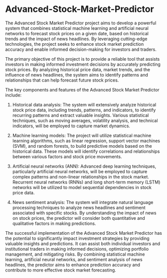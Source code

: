 # Advanced-Stock-Market-Predictor
The Advanced Stock Market Predictor project aims to develop a powerful system that combines statistical machine learning and artificial neural networks to forecast stock prices on a given date, based on historical trends and the impact of news headlines. By leveraging cutting-edge technologies, the project seeks to enhance stock market prediction accuracy and enable informed decision-making for investors and traders.

The primary objective of this project is to provide a reliable tool that assists investors in making informed investment decisions by accurately predicting stock prices. By analyzing historical price data, market trends, and the influence of news headlines, the system aims to identify patterns and relationships that can help forecast future stock prices.

The key components and features of the Advanced Stock Market Predictor include:

1. Historical data analysis: The system will extensively analyze historical stock price data, including trends, patterns, and indicators, to identify recurring patterns and extract valuable insights. Various statistical techniques, such as moving averages, volatility analysis, and technical indicators, will be employed to capture market dynamics.

2. Machine learning models: The project will utilize statistical machine learning algorithms, such as linear regression, support vector machines (SVM), and random forests, to build predictive models based on the historical data. These models will identify correlations and relationships between various factors and stock price movements.

3. Artificial neural networks (ANN): Advanced deep learning techniques, particularly artificial neural networks, will be employed to capture complex patterns and non-linear relationships in the stock market. Recurrent neural networks (RNNs) and long short-term memory (LSTM) networks will be utilized to model sequential dependencies in stock price data.

4. News sentiment analysis: The system will integrate natural language processing techniques to analyze news headlines and sentiment associated with specific stocks. By understanding the impact of news on stock prices, the predictor will consider both quantitative and qualitative factors in making predictions.

The successful implementation of the Advanced Stock Market Predictor has the potential to significantly impact investment strategies by providing valuable insights and predictions. It can assist both individual investors and institutional traders in making informed decisions, optimizing portfolio management, and mitigating risks. By combining statistical machine learning, artificial neural networks, and sentiment analysis of news headlines, the predictor aims to enhance prediction accuracy and contribute to more effective stock market forecasting.
